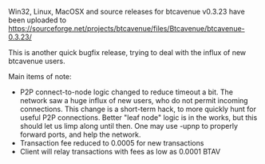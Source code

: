 Win32, Linux, MacOSX and source releases for btcavenue v0.3.23 have been uploaded to
https://sourceforge.net/projects/btcavenue/files/Btcavenue/btcavenue-0.3.23/

This is another quick bugfix release, trying to deal with the influx of new btcavenue users.

Main items of note:

* P2P connect-to-node logic changed to reduce timeout a bit.  The network saw a huge influx of new users, who do not permit incoming connections.  This change is a short-term hack, to more quickly hunt for useful P2P connections.  Better "leaf node" logic is in the works, but this should let us limp along until then.  One may use -upnp to properly forward ports, and help the network.
* Transaction fee reduced to 0.0005 for new transactions
* Client will relay transactions with fees as low as 0.0001 BTAV
